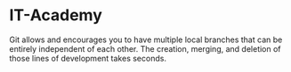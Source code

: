 # IT-Academy
Git allows and encourages you to have multiple local branches that can be entirely independent of each other. The creation, merging, and deletion of those lines of development takes seconds.